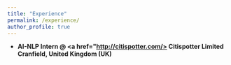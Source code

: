 ```yaml
---
title: "Experience"
permalink: /experience/
author_profile: true
---
```


- <b>AI-NLP Intern @ <a href="http://citispotter.com/> Citispotter Limited</a> Cranfield, United Kingdom (UK)
  
